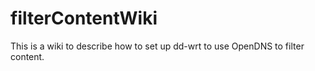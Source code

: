 # filterContentWiki
This is a wiki to describe how to set up dd-wrt to use OpenDNS to filter content.
